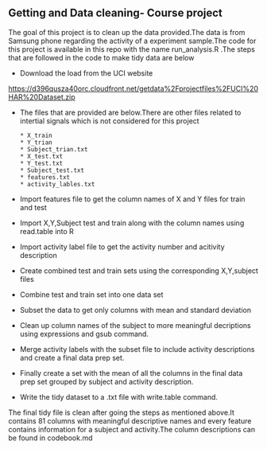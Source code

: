 ## Getting and Data cleaning- Course project

The goal of this project is to clean up the data provided.The data is from Samsung phone regarding the activity of a experiment sample.The code for this project is available in this repo with the name run_analysis.R .The steps that are followed in the code to make tidy data are below

* Download the load from the UCI website

https://d396qusza40orc.cloudfront.net/getdata%2Fprojectfiles%2FUCI%20HAR%20Dataset.zip 
  
* The files that are provided are below.There are other files related to intertial signals which is not considered for this project

      * X_train
      * Y_trian
      * Subject_trian.txt
      * X_test.txt
      * Y_test.txt
      * Subject_test.txt
      * features.txt
      * activity_lables.txt

* Import features file to get the column names of X and Y files for train and test
* Import X,Y,Subject test and train along with the column names using read.table into R 
* Import activity label file to get the activity number and acitivity description
* Create combined test and train sets using the corresponding X,Y,subject files
* Combine test and train set into one data set
* Subset the data to get only columns with mean and standard deviation
* Clean up column names of the subject to more meaningful decriptions using expressions and gsub command.
* Merge activity labels with the subset file to include activity descriptions and create a final data prep set.
* Finally create a set with the mean of all the columns in the final data prep set grouped by subject and activity description.
* Write the tidy dataset to a .txt file with write.table command.



The final tidy file is clean after going the steps as mentioned above.It contains 81 columns with meaningful descriptive names and every feature contains information for a subject and activity.The column descriptions can be found in codebook.md

